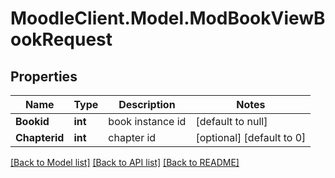 # MoodleClient.Model.ModBookViewBookRequest

## Properties

Name | Type | Description | Notes
------------ | ------------- | ------------- | -------------
**Bookid** | **int** | book instance id | [default to null]
**Chapterid** | **int** | chapter id | [optional] [default to 0]

[[Back to Model list]](../README.md#documentation-for-models) [[Back to API list]](../README.md#documentation-for-api-endpoints) [[Back to README]](../README.md)

